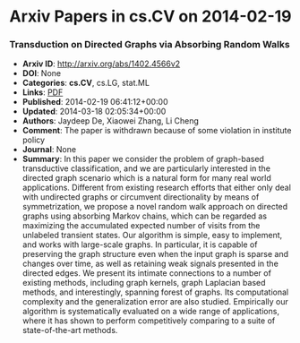 # Arxiv Papers in cs.CV on 2014-02-19
### Transduction on Directed Graphs via Absorbing Random Walks
- **Arxiv ID**: http://arxiv.org/abs/1402.4566v2
- **DOI**: None
- **Categories**: **cs.CV**, cs.LG, stat.ML
- **Links**: [PDF](http://arxiv.org/pdf/1402.4566v2)
- **Published**: 2014-02-19 06:41:12+00:00
- **Updated**: 2014-03-18 02:05:34+00:00
- **Authors**: Jaydeep De, Xiaowei Zhang, Li Cheng
- **Comment**: The paper is withdrawn because of some violation in institute policy
- **Journal**: None
- **Summary**: In this paper we consider the problem of graph-based transductive classification, and we are particularly interested in the directed graph scenario which is a natural form for many real world applications. Different from existing research efforts that either only deal with undirected graphs or circumvent directionality by means of symmetrization, we propose a novel random walk approach on directed graphs using absorbing Markov chains, which can be regarded as maximizing the accumulated expected number of visits from the unlabeled transient states. Our algorithm is simple, easy to implement, and works with large-scale graphs. In particular, it is capable of preserving the graph structure even when the input graph is sparse and changes over time, as well as retaining weak signals presented in the directed edges. We present its intimate connections to a number of existing methods, including graph kernels, graph Laplacian based methods, and interestingly, spanning forest of graphs. Its computational complexity and the generalization error are also studied. Empirically our algorithm is systematically evaluated on a wide range of applications, where it has shown to perform competitively comparing to a suite of state-of-the-art methods.



